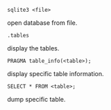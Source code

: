 ```
sqlite3 <file>
```
open database from file.
```
.tables
```
display the tables.
```
PRAGMA table_info(<table>);
```
display specific table information.
```
SELECT * FROM <table>;
```
dump specific table.